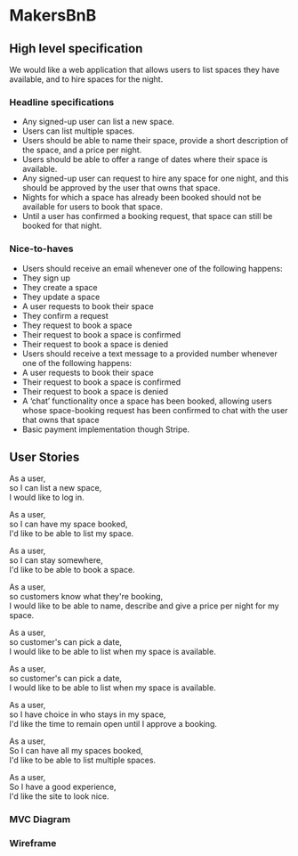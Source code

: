 # MakersBnB

## High level specification

We would like a web application that allows users to list spaces they have available, and to hire spaces for the night.

### Headline specifications
- Any signed-up user can list a new space.
- Users can list multiple spaces.
- Users should be able to name their space, provide a short description of the space, and a price per night.
- Users should be able to offer a range of dates where their space is available.
- Any signed-up user can request to hire any space for one night, and this should be approved by the user that owns that space.
- Nights for which a space has already been booked should not be available for users to book that space.
- Until a user has confirmed a booking request, that space can still be booked for that night.
### Nice-to-haves
- Users should receive an email whenever one of the following happens:
- They sign up
- They create a space
- They update a space
- A user requests to book their space
- They confirm a request
- They request to book a space
- Their request to book a space is confirmed
- Their request to book a space is denied
- Users should receive a text message to a provided number whenever one of the following happens:
- A user requests to book their space
- Their request to book a space is confirmed
- Their request to book a space is denied
- A ‘chat’ functionality once a space has been booked, allowing users whose space-booking request has been confirmed to chat with the user that owns that space
- Basic payment implementation though Stripe.

## User Stories

As a user,  
so I can list a new space,   
I would like to log in. 

As a user,   
so I can have my space booked,   
I'd like to be able to list my space. 

As a user,  
so I can stay somewhere,   
I'd like to be able to book a space. 

As a user,   
so customers know what they're booking,   
I would like to be able to name, describe and give a price per night for my space. 

As a user,   
so customer's can pick a date,   
I would like to be able to list when my space is available. 

As a user,   
so customer's can pick a date,   
I would like to be able to list when my space is available. 

As a user,   
so I have choice in who stays in my space,   
I'd like the time to remain open until I approve a booking. 

As a user,  
So I can have all my spaces booked,  
I'd like to be able to list multiple spaces. 

As a user,  
So I have a good experience,  
I'd like the site to look nice. 


### MVC Diagram


### Wireframe

